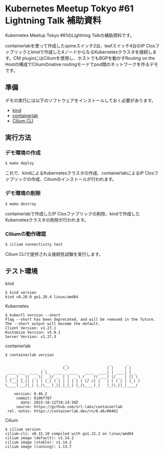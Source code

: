 # Kubernetes Meetup Tokyo #61 Lightning Talk 補助資料
Kubernetes Meetup Tokyo #61のLightning Talkの補助資料です。

containerlabを使って作成したspineスイッチ2台、leafスイッチ4台のIP Closファブリックとkindで作成した4ノードからなるKubernetesクラスタを接続します。CNI pluginにはCiliumを使用し、ホストでもBGPを動かすRouting on the Hostの構成でCiliumのnative routingモードでpod間のネットワークを作るデモです。

## 準備
デモの実行には以下のソフトウェアをインストールしておく必要があります。

- [kind](https://kind.sigs.k8s.io/)
- [containerlab](https://containerlab.dev/)
- [Cilium CLI](https://github.com/cilium/cilium-cli)

## 実行方法
### デモ環境の作成
```
$ make deploy
```

これで、kindによるKubernetesクラスタの作成、containerlabによるIP Closファブリックの作成、Ciliumのインストールが行われます。

### デモ環境の削除
```
$ make destroy
```

containerlabで作成したIP Closファブリックの削除、kindで作成したKubernetesクラスタの削除が行われます。

### Ciliumの動作確認
```
$ cilium connectivity test
```

Cilium CLIで提供される接続性試験を実行します。

## テスト環境
kind

```
$ kind version
kind v0.20.0 go1.20.4 linux/amd64
```

Kubernetes
```
$ kubectl version --short
Flag --short has been deprecated, and will be removed in the future. The --short output will become the default.
Client Version: v1.27.1
Kustomize Version: v5.0.1
Server Version: v1.27.3
```

containerlab

```
$ containerlab version

                           _                   _       _
                 _        (_)                 | |     | |
 ____ ___  ____ | |_  ____ _ ____   ____  ____| | ____| | _
/ ___) _ \|  _ \|  _)/ _  | |  _ \ / _  )/ ___) |/ _  | || \
( (__| |_|| | | | |_( ( | | | | | ( (/ /| |   | ( ( | | |_) )
\____)___/|_| |_|\___)_||_|_|_| |_|\____)_|   |_|\_||_|____/

    version: 0.46.2
     commit: 0106f787
       date: 2023-10-12T10:14:39Z
     source: https://github.com/srl-labs/containerlab
 rel. notes: https://containerlab.dev/rn/0.46/#0462
```

Cilium

```
$ cilium version
cilium-cli: v0.15.10 compiled with go1.21.2 on linux/amd64
cilium image (default): v1.14.2
cilium image (stable): v1.14.2
cilium image (running): 1.13.7
```
